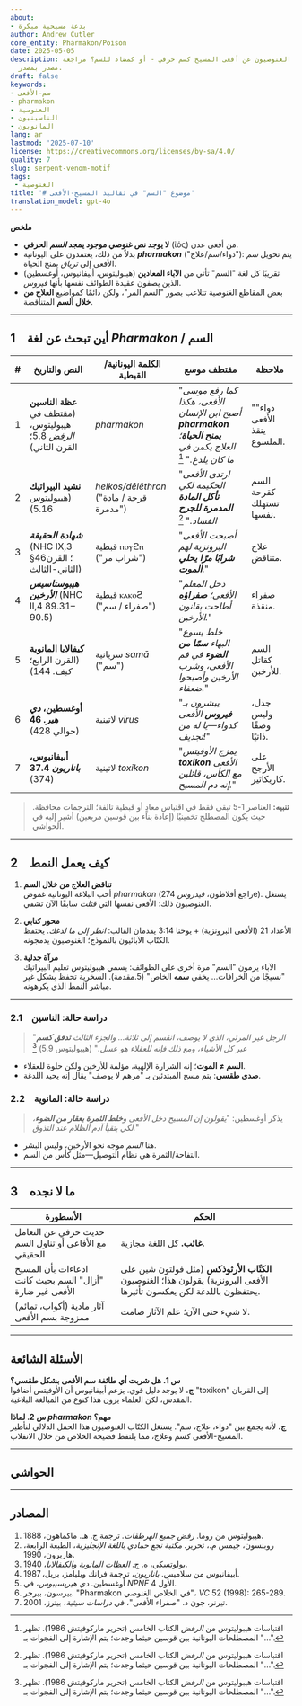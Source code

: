 ```yaml
---
about:
- بدعة مسيحية مبكرة
author: Andrew Cutler
core_entity: Pharmakon/Poison
date: 2025-05-05
description: هل يتحدث الكتاب الغنوصيون عن أفعى المسيح كسم حرفي - أو كمضاد للسم؟ مراجعة
  مصدر بمصدر.
draft: false
keywords:
- سم-الأفعى
- pharmakon
- الغنوصية
- الناسينيون
- المانويون
lang: ar
lastmod: '2025-07-10'
license: https://creativecommons.org/licenses/by-sa/4.0/
quality: 7
slug: serpent-venom-motif
tags:
 - الغنوصية
title: '# موضوع "السم" في تقاليد المسيح-الأفعى'
translation_model: gpt-4o
---
```


**ملخص**

- **لا يوجد نص غنوصي موجود يمجد *السم* الحرفي** (ἰός) من أفعى عدن.
- بدلاً من ذلك، يعتمدون على اليونانية **_pharmakon_** ("دواء/سم/علاج"): يتم تحويل *سم* الأفعى إلى *ترياق* يمنح الحياة.
- تقريبًا كل لغة "السم" تأتي من **الآباء المعادين** (هيبوليتوس، أبيفانيوس، أوغسطين) الذين يصفون عقيدة الطوائف نفسها بأنها *فيروس*.
- بعض المقاطع الغنوصية تتلاعب بصور "السم المر"، ولكن دائمًا كمواضيع **العلاج من خلال السم** المتناقضة.

---

## 1 أين تبحث عن لغة *Pharmakon* / السم

| # | النص والتاريخ | الكلمة اليونانية/القبطية | مقتطف موسع | ملاحظة |
|---|---|---|---|---|
| 1 | **عظة الناسين** (مقتطف في هيبوليتوس، *الرفض* 5.8؛ القرن الثاني) | _pharmakon_ | "*كما رفع موسى الأفعى، هكذا أصبح ابن الإنسان **pharmakon يمنح الحياة**؛ العلاج يكمن في ما كان يلدغ.*" [^1] | "دواء" الأفعى ينقذ الملسوع. |
| 2 | **نشيد البيراتيك** (هيبوليتوس 5.16) | _helkos/dêlêthron_ ("قرحة / مادة مدمرة") | "*ارتدى الأفعى الحكيمة لكي **تأكل المادة المدمرة للجرح** الفساد.*" [^1] | السم كقرحة تستهلك نفسها. |
| 3 | **_شهادة الحقيقة_** (NHC IX,3 §46؛ القرن الثاني-الثالث) | قبطية ⲡⲟⲩϩⲏ ("شراب مر") | "*أصبحت الأفعى البرونزية لهم **شرابًا مرًا يحلي الموت***." | علاج متناقض. |
| 4 | **_هيبوستاسيس الأرخبن_** (NHC II,4 89.31–90.5) | قبطية ⲕⲁⲕⲟϩ ("صفراء / سم") | "*دخل المعلم الأفعى؛ **صفراؤه** أطاحت بقانون الأرخبن.*" | صفراء منقذة. |
| 5 | **كيفالايا المانوية** (القرن الرابع؛ *كيف.* 144) | سريانية _samā_ ("سم") | "*خلط يسوع البهاء **سمًا من الضوء** في فم الأفعى، وشرب الأرخبن وأصبحوا ضعفاء.*" | السم كقاتل للأرخبن. |
| 6 | **أوغسطين، _دي هير._ 46** (حوالي 428) | لاتينية _virus_ | "*يبشرون بـ **فيروس** الأفعى كدواء—يا له من تجديف!*" | جدل، وليس وصفًا ذاتيًا. |
| 7 | **أبيفانيوس، _باناريون_ 37.4** (374) | لاتينية _toxikon_ | "*يمزج الأوفيتس **toxikon** الأفعى مع الكأس، قائلين إنه دم المسيح.*" | على الأرجح كاريكاتير. |

> **تنبيه:** العناصر 1-5 تبقى فقط في اقتباس معادٍ أو قبطية تالفة؛ الترجمات محافظة. حيث يكون المصطلح تخمينيًا (إعادة بناء بين قوسين مربعين) أشير إليه في الحواشي.

---

## 2 كيف يعمل النمط

1. **تناقض العلاج من خلال السم**  
   أحب البلاغة اليونانية غموض *pharmakon* (راجع أفلاطون، *فيدروس* 274e). يستغل الغنوصيون ذلك: الأفعى نفسها التي *قتلت* سابقًا الآن تشفي.

2. **محور كتابي**  
   الأعداد 21 (الأفعى البرونزية) + يوحنا 3:14 يقدمان القالب: _انظر إلى ما لدغك_. يحتفظ الكتّاب الآبائيون بالنموذج؛ الغنوصيون يدمجونه.

3. **مرآة جدلية**  
   الآباء يرمون "السم" مرة أخرى على الطوائف: يسمي هيبوليتوس تعليم البيراتيك "نسيجًا من الخرافات… يخفي **سمه** الخاص" (5.مقدمة). السخرية تحفظ بشكل غير مباشر النمط الذي يكرهونه.

---

### 2.1 دراسة حالة: الناسين

> "*الرجل غير المرئي، الذي لا يوصف، انقسم إلى ثلاثة… والجزء الثالث **تدفق كسم** عبر كل الأشياء، ومع ذلك فإنه للعقلاء هو عسل.*" (هيبوليتوس 5.9) [^1]

- **السم ≠ الموت**؛ إنه الشرارة الإلهية، مؤلمة للأرخبن ولكن حلوة للعقلاء.
- **صدى طقسي**: يتم مسح المبتدئين بـ "مرهم لا يوصف" يقال إنه يحيد اللدغة.

### 2.2 دراسة حالة: المانوية

> يذكر أوغسطين: "*يقولون إن المسيح دخل الأفعى و**خلط الثمرة بعقار من الضوء**، لكي يتقيأ آدم الظلام عند التذوق.*"

- هنا *السم* موجه نحو الأرخبن، وليس البشر.
- التفاحة/الثمرة هي نظام التوصيل—مثل كأس من السم.

---

## 3 ما لا نجده

| الأسطورة | الحكم |
|------|---------|
| حديث حرفي عن التعامل مع الأفاعي أو تناول السم الحقيقي | **غائب.** كل اللغة مجازية. |
| ادعاءات بأن المسيح "أزال" السم بحيث كانت الأفعى غير ضارة | **الكتّاب الأرثوذكس** (مثل فولتون شين على الأفعى البرونزية) يقولون هذا؛ الغنوصيون يحتفظون باللدغة لكن يعكسون تأثيرها. |
| آثار مادية (أكواب، تمائم) ممزوجة بسم الأفعى | لا شيء حتى الآن؛ علم الآثار صامت. |

---

## الأسئلة الشائعة

**س 1. هل شربت أي طائفة سم الأفعى بشكل طقسي؟**  
**ج.** لا يوجد دليل قوي. يزعم أبيفانيوس أن الأوفيتس أضافوا "toxikon" إلى القربان المقدس، لكن العلماء يرون هذا كنوع من المبالغة البلاغية.

**س 2. لماذا *pharmakon* مهم؟**  
**ج.** لأنه يجمع بين "دواء، علاج، سم". يستغل الكتّاب الغنوصيون هذا الحمل الدلالي لتأطير المسيح-الأفعى كسم وعلاج، مما يلتقط فضيحة الخلاص من خلال الانقلاب.

---

## الحواشي

[^1]: اقتباسات هيبوليتوس من *الرفض* الكتاب الخامس (تحرير ماركوفيتش 1986). تظهر المصطلحات اليونانية بين قوسين حيثما وجدت؛ يتم الإشارة إلى الفجوات بـ "…".
[^2]: النصوص القبطية تتبع روبنسون، *مكتبة نجع حمادي* (الطبعة الرابعة). تم تطبيع الترجمة الصوتية.
[^3]: المقطع المانوي في ه. ج. بولوتسكي، *كيفالايا المعلمين* (1940)، ص. 144.

---

## المصادر

1. هيبوليتوس من روما. *رفض جميع الهرطقات.* ترجمة ج. هـ. ماكماهون، 1888.
2. روبنسون، جيمس م.، تحرير. *مكتبة نجع حمادي باللغة الإنجليزية*، الطبعة الرابعة، هاربرون، 1990.
3. بولوتسكي، ه. ج. *العظات المانوية والكيفالايا*، 1940.
4. أبيفانيوس من سلاميس. *باناريون*، ترجمة فرانك ويليامز، بريل، 1987.
5. أوغسطين. *دي هيريسيبوس*، في *NPNF* الأول 4.
6. بيرسون، بيرجر. "Pharmakon في الخلاص الغنوصي"، *VC* 52 (1998): 265-289.
7. تيرنر، جون د. "صفراء الأفعى"، في *دراسات سيثية*، بيترز، 2001.